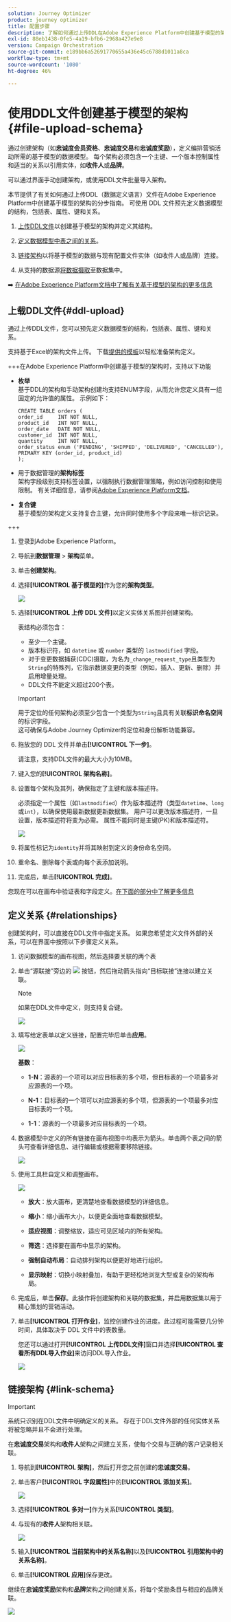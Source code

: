 ```yaml
---
solution: Journey Optimizer
product: journey optimizer
title: 配置步骤
description: 了解如何通过上传DDL在Adobe Experience Platform中创建基于模型的架构
exl-id: 88eb1438-0fe5-4a19-bfb6-2968a427e9e8
version: Campaign Orchestration
source-git-commit: e189bb6a52691770655a436e45c6788d1011a8ca
workflow-type: tm+mt
source-wordcount: '1080'
ht-degree: 46%

---
```



# 使用DDL文件创建基于模型的架构 {#file-upload-schema}

通过创建架构（如&#x200B;**忠诚度会员资格**、**忠诚度交易**&#x200B;和&#x200B;**忠诚度奖励**），定义编排营销活动所需的基于模型的数据模型。 每个架构必须包含一个主键、一个版本控制属性和适当的关系以引用实体，如&#x200B;**收件人**&#x200B;或&#x200B;**品牌**。

可以通过界面手动创建架构，或使用DDL文件批量导入架构。

本节提供了有关如何通过上传DDL（数据定义语言）文件在Adobe Experience Platform中创建基于模型的架构的分步指南。 可使用 DDL 文件预先定义数据模型的结构，包括表、属性、键和关系。

1. [上传DDL文件](#ddl-upload)以创建基于模型的架构并定义其结构。

1. [定义数据模型中表之间的关系](#relationships)。

1. [链接架构](#link-schema)以将基于模型的数据与现有配置文件实体（如收件人或品牌）连接。

1. 从支持的数据源[将数据摄取](ingest-data.md)至数据集中。

➡️ [在Adobe Experience Platform文档中了解有关基于模型的架构的更多信息](https://experienceleague.adobe.com/en/docs/experience-platform/xdm/schema/model-based)

## 上载DDL文件{#ddl-upload}

通过上传DDL文件，您可以预先定义数据模型的结构，包括表、属性、键和关系。

支持基于Excel的架构文件上传。 下载[提供的模板](assets/template.zip)以轻松准备架构定义。

+++在Adobe Experience Platform中创建基于模型的架构时，支持以下功能

* **枚举**\
  基于DDL的架构和手动架构创建均支持ENUM字段，从而允许您定义具有一组固定的允许值的属性。
示例如下：

  ```
  CREATE TABLE orders (
  order_id     INT NOT NULL,
  product_id   INT NOT NULL,
  order_date   DATE NOT NULL,
  customer_id  INT NOT NULL,
  quantity     INT NOT NULL,
  order_status enum ('PENDING', 'SHIPPED', 'DELIVERED', 'CANCELLED'),
  PRIMARY KEY (order_id, product_id)
  );
  ```

* 用于数据管理的&#x200B;**架构标签**\
  架构字段级别支持标签设置，以强制执行数据管理策略，例如访问控制和使用限制。 有关详细信息，请参阅[Adobe Experience Platform文档](https://experienceleague.adobe.com/docs/experience-platform/xdm/home.html)。

* **复合键**\
  基于模型的架构定义支持复合主键，允许同时使用多个字段来唯一标识记录。

+++

1. 登录到Adobe Experience Platform。

1. 导航到&#x200B;**数据管理** > **架构**&#x200B;菜单。

1. 单击&#x200B;**创建架构**。

1. 选择&#x200B;**[!UICONTROL 基于模型的]**&#x200B;作为您的&#x200B;**架构类型**。

   ![](assets/admin_schema_1.png)

1. 选择&#x200B;**[!UICONTROL 上传 DDL 文件]**&#x200B;以定义实体关系图并创建架构。

   表结构必须包含：
   * 至少一个主键。
   * 版本标识符，如 `datetime` 或 `number` 类型的 `lastmodified` 字段。
   * 对于变更数据捕获(CDC)摄取，为名为`_change_request_type`且类型为`String`的特殊列，它指示数据变更的类型（例如，插入、更新、删除）并启用增量处理。
   * DDL文件不能定义超过200个表。


   >[!IMPORTANT]
   >
   > 用于定位的任何架构必须至少包含一个类型为`String`且具有关联&#x200B;**标识命名空间**&#x200B;的标识字段。\
   >这可确保与Adobe Journey Optimizer的定位和身份解析功能兼容。

1. 拖放您的 DDL 文件并单击&#x200B;**[!UICONTROL 下一步]**。

   请注意，支持DDL文件的最大大小为10MB。

1. 键入您的&#x200B;**[!UICONTROL 架构名称]**。

1. 设置每个架构及其列，确保指定了主键和版本描述符。

   必须指定一个属性（如`lastmodified`）作为版本描述符（类型`datetime`、`long`或`int`），以确保使用最新数据更新数据集。 用户可以更改版本描述符，一旦设置，版本描述符将变为必需。 属性不能同时是主键(PK)和版本描述符。

   ![](assets/admin_schema_2.png)

1. 将属性标记为`identity`并将其映射到定义的身份命名空间。

1. 重命名、删除每个表或向每个表添加说明。

1. 完成后，单击&#x200B;**[!UICONTROL 完成]**。

您现在可以在画布中验证表和字段定义。[在下面的部分中了解更多信息](#entities)

## 定义关系 {#relationships}

创建架构时，可以直接在DDL文件中指定关系。 如果您希望定义文件外部的关系，可以在界面中按照以下步骤定义关系。

1. 访问数据模型的画布视图，然后选择要关联的两个表

1. 单击“源联接”旁边的 ![](assets/do-not-localize/Smock_AddCircle_18_N.svg) 按钮，然后拖动箭头指向“目标联接”连接以建立关联。

   >[!NOTE]
   >
   >如果在DDL文件中定义，则支持复合键。

   ![](assets/admin_schema_5.png)

1. 填写给定表单以定义链接，配置完毕后单击&#x200B;**应用**。

   ![](assets/admin_schema_3.png)

   **基数**：

   * **1-N**：源表的一个项可以对应目标表的多个项，但目标表的一个项最多对应源表的一个项。

   * **N-1**：目标表的一个项可以对应源表的多个项，但源表的一个项最多对应目标表的一个项。

   * **1-1**：源表的一个项最多对应目标表的一个项。

1. 数据模型中定义的所有链接在画布视图中均表示为箭头。单击两个表之间的箭头可查看详细信息、进行编辑或根据需要移除链接。

   ![](assets/admin_schema_6.png)

1. 使用工具栏自定义和调整画布。

   ![](assets/toolbar.png)

   * **放大**：放大画布，更清楚地查看数据模型的详细信息。

   * **缩小**：缩小画布大小，以便更全面地查看数据模型。

   * **适应视图**：调整缩放，适应可见区域内的所有架构。

   * **筛选**：选择要在画布中显示的架构。

   * **强制自动布局**：自动排列架构以便更好地进行组织。

   * **显示映射**：切换小映射叠加，有助于更轻松地浏览大型或复杂的架构布局。

1. 完成后，单击&#x200B;**保存**。此操作将创建架构和关联的数据集，并启用数据集以用于精心策划的营销活动。

1. 单击&#x200B;**[!UICONTROL 打开作业]**，监控创建作业的进度。此过程可能需要几分钟时间，具体取决于 DDL 文件中的表数量。

   您还可以通过打开&#x200B;**[!UICONTROL 上传DDL文件]**&#x200B;窗口并选择&#x200B;**[!UICONTROL 查看所有DDL导入作业]**&#x200B;来访问DDL导入作业。

   ![](assets/admin_schema_4.png)

## 链接架构 {#link-schema}

>[!IMPORTANT]
>
> 系统只识别在DDL文件中明确定义的关系。 存在于DDL文件外部的任何实体关系将被忽略并且不会进行处理。

在&#x200B;**忠诚度交易**&#x200B;架构和&#x200B;**收件人**&#x200B;架构之间建立关系，使每个交易与正确的客户记录相关联。

1. 导航到&#x200B;**[!UICONTROL 架构]**，然后打开您之前创建的&#x200B;**忠诚度交易**。

1. 单击客户&#x200B;**[!UICONTROL 字段属性]**&#x200B;中的&#x200B;**[!UICONTROL 添加关系]**。

   ![](assets/schema_1.png)

1. 选择&#x200B;**[!UICONTROL 多对一]**&#x200B;作为关系&#x200B;**[!UICONTROL 类型]**。

1. 与现有的&#x200B;**收件人**&#x200B;架构相关联。

   ![](assets/schema_2.png)

1. 输入&#x200B;**[!UICONTROL 当前架构中的关系名称]**&#x200B;以及&#x200B;**[!UICONTROL 引用架构中的关系名称]**。

1. 单击&#x200B;**[!UICONTROL 应用]**&#x200B;保存更改。

继续在&#x200B;**忠诚度奖励**&#x200B;架构和&#x200B;**品牌**&#x200B;架构之间创建关系，将每个奖励条目与相应的品牌关联。

![](assets/schema_3.png)
